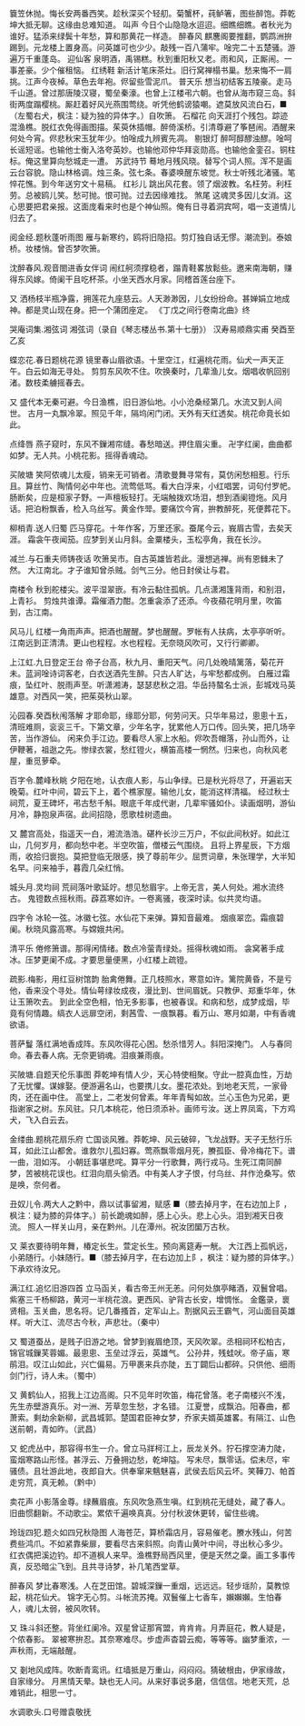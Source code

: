 <!-- { "loadSidebar": true } -->
簔笠休抛。悔长安两番西笑。趁秋深买个轻舠。菊蟹杯，莼鲈箸，图些醉饱。莽乾坤大抵无聊。这缘由总难知道。
叫声
今日个山隐隐水迢迢。细瞧细瞧。者秋光为谁好。猛添来绿鬓十年愁，算和那黄花一样造。
醉春风
麒麐阁要推翻，鹦鹉洲拚踢到。元龙楼上置身高。问英雄可也少少。敲残一百八蒲牢。唫完二十五楚骚。游遍万千重蓬岛。
迎仙客
泉明酒，禹锡糕。秋到重阳秋又老。雨和风，正厮闹。一事差豪。少个催租恼。
红绣鞋
新活计笔床茶灶。旧行窝禅榻书巢。愁来悔不一肩挑。江声今夜棹。草色去年袍。侭留些雪泥爪。
普天乐
想当初结客五陵豪。走马千山道。曾过那唐陵汉寝，蜀垒秦濠。也曾上江楼弔六朝。也曾从海市窥三岛。斜街两度蹋樱桃。厮赶着好风光燕围莺绕。听凭他鹤谤猿嘲。遮莫放风流白石，■（左蜀右犬，枫注：疑为独的异体字。）自吹箫。
石榴花
向天涯打个残包。踪迹混渔樵。脱红衣免得画图描。茱萸休插帽。醉倚溪桥。引清尊避了筝琶闹。酒醒来何处今宵。侭悲秋宋玉犹年少。怕唫成九辨賓先凋。
剔银灯
醉呵醇醪浊醪。唫呵长谣短谣。也输他士衡入洛夸英妙。也输他邓仲华拜衮勋高。也输他金銮召。铜柱标。俺这里算向愁城走一遭。
苏武持节
蓦地月残风晓。替写个词人照。浑不是画云台容貌。隐山林格调。烛三条。弦七条。春婆唤醒东坡觉。秋士听残北渚骚。笔悴花憔。到今年送穷文十易稿。
红衫儿
跳出风花套。领了烟波教。名枉劳。利枉劳。总被鸥儿笑。愁可抛。恨可抛。过去因缘难找。
煞尾
这魂灵多因儿女消。这心思要把君亲报。这面庞看来时也是个神仙照。俺有日寻着洞宾呵，唱一支道情儿归去了。

阅金经.题秋蓬听雨图
雁与新寒约，鸥将旧隐招。剪灯独自话无憀。潮流到。泰娘桥。妆楼悄。曾否梦吹箫。

沈醉春风.观音閤进香女伴词
闹红舸须撑稳者，蹋青鞋畧放鬆些。邀来南海朝，赚得东风嫁。倚阑干且吃杯茶。小坐天西水月家。同稽首莲台座下。

又
洒杨枝半瓶净露，拥莲花九座慈云。人天渺渺因，儿女纷纷命。甚婵娟立地成神。都是灵山现在身。把一个蒲团座定。
《丁戊之间行卷南北曲》终

哭庵词集.湘弦词
湘弦词（录自《琴志楼丛书.第十七册》）
汉寿易顺鼎实甫
癸酉至乙亥

蝶恋花.春日题桃花源
镜里春山眉欲语。十里空江，红遍桃花雨。仙犬一声天正午。白云如海无寻处。 剪剪东风吹不住。吹换秦时，几辈渔儿女。烟唱收帆回别渚。数枝柔艣摇春去。

又
盛代本无秦可避。今日渔樵，旧日游仙地。小小沧桑经第几。水流又到人间世。 古月一丸飘冷翠。照见千年，隔坞闲门闭。天外有天红透矣。桃花命竟长如此。

点绛唇
燕子窥时，东风不鏁湘帘缝。春愁暗送。押住眉尖重。 卍字红阑，曲曲都如梦。无人共。小桃花影。摇得香魂动。

买陂塘
笑阿侬魂儿太瘦，销来无可销者。清歌曼舞寻常有，莫仿闲愁相惹。行乐且。算丝竹、陶情何必中年也。流莺低骂。看大白浮来，小红唱罢，词句付罗帊。 肠断矣，应是桓家子野。一声檀板轻打。无端触拨欢场泪，想到酒阑镫炧。风月话。把泊粉飘香，检入乌丝写。黄金作斝。要痛饮今宵，拚教醉死，死便葬花下。

柳梢青.送人归蜀
匹马穿花。十年作客，万里还家。蚕尾今云，峩眉古雪，去矣天涯。 霜衾午夜闻笳。应梦到关山月斜。金粟楼头，玉松亭角，我在长沙。

减兰.与石重夫师铸夜话
吹箫吴市。自古英雄皆若此。漫想逃禅。尚有恩雠未了然。 大江南北。才子谁知曾杀贼。剑气三分。他日封侯让与君。

南楼令
秋到舵楼尖。波平湿翠嵌。有冷云黏住孤帆。几点潇湘篷背雨，和别泪，上青衫。 剪烛共谁谭。霜催酒力酣。怎重衾添了还添。今夜蘋花明月里，吹笛到，古江南。

风马儿
红楼一角雨声声。把酒也醒醒。梦也醒醒。罗帐有人扶病，太亭亭听听。 江南远到正清清。更山也程程。水也程程。无奈晓风吹可，又行行卿卿。

上江虹.九日登定王台
帝子台高，秋九月、重阳天气。问几处晚晴篱落，菊花开未。蓝涧唫诗词客老，白衣送酒先生醉。只古人旷达，与牢愁都成例。 白雁过霜痕，坠红叶、脱雨声至。听潇湘涛，瑟瑟悲秋之泪。华岳持螯名士派，彭城戏马英雄意。对西风一笑，把茱萸秋山翠。

沁园春.癸酉秋闱落解
才耶命耶，缘耶分耶，何劳问天。只华年易过，悤悤十五，清班难厕，衮衮三千。下第文章，少年名字，犹累他人万口传。回头笑，把几场辛苦，当作游仙。 闲来负手江边。要看尽人家上水船。侭吹吾帽落，孙山而外，让伊鞭著，祖逖之先。惨绿衣裳，愁红镫火，横笛高楼一惘然。归来也，向秋风老屋，重觅萝牵。

百字令.麓峰秋眺
夕阳在地，认衣痕人影，与山争绿。已是秋光将尽了，开遍岩天晚菊。红叶中间，碧云下上，着个樵家屋。输他儿女，能消这样清福。 经过秋士祠荒，夏王碑坏，弔古愁千斛。眼底千年成代谢，几辈牢骚如仆。读画烟明，游仙月冷，静抱泉声宿。此间招隐，愿歌桂树遗曲。

又
麓宫高处，指遥天一白，湘流浩浩。碪杵长沙三万户，不似此间秋好。如此江山，几何岁月，都向愁中老。半空吹笛，僧楼云气围绕。 且将上界星辰，下方烟雨，收拾归褱抱。莫把登临无限感，换了尊前年少。屈贾词章，朱张理学，大半知名早。问来袖手，暮霞几朵红悄。

城头月.灵均祠
荒祠落叶歌延竚。想见愁眉宇。上帝无言，美人何处。湘水流终古。 鬼镫数点摇秋雨。薜荔寒如许。一卷离骚，夜深时读。似共灵均语。

四字令
冰轮一弦。冰徽七弦。水仙花下来弹。算知音最难。 烟痕翠峦。霜痕碧阑。秋晓风露高寒。与嫦娥共闲。

清平乐
倦修箫谱。那得闲情绪。数点冷萤青绿处。摇得秋魂如雨。 衾窝著手成冰。压梦更阑不成。才要思量便黑，小红楼上疏镫。

疏影.梅影，用红豆树馆韵
胎禽倦舞。正几枝照水，寒意如许。篱院黄昏，不是亏他，香来没个寻处。情仙萼绿妆成夜，漫比到、世间眉妩。只教伊、郑重华年，休让玉箫吹去。 到此全空色相，怕无多影事，也被春误。和病和愁，成梦成烟，毕竟有何情趣。缟衣人远扉空闭，剩茜雪、一痕飘暮。看万山、寒月如潮，中有香魂欲语。

菩萨鬘
落红满地香成阵。东风吹得花心困。愁杀惜芳人。斜阳深掩门。 人与春同命。春去春人病。无奈更销魂。泪痕兼雨痕。

买陂塘.自题天伦乐事图
莽乾坤有情人少，天心特使相聚。守此一腔真血性，万劫了无忧懼。谋嫁娶。便游遍名山，也要携儿女。墨花浓处。到地老天荒，一家骨肉，还在画中住。 高堂上，二老发何曾素。年年青髩如故。兰心玉色为兄弟，更指谢家之树。东风驻。只几本桃花，他日须添补。画师亏汝。送上界凤鸾，下方鸡犬，飞入白云去。

金缕曲.题桃花扇乐府
亡国谈风雅。莽乾坤、风云破碎，飞龙战野。天子无愁行乐耳，如此江山都舍。谁救尔儿孤妇寡。莺燕飘零烟月死，賸孤臣、骨冷梅花下。谱一曲，泪如泻。 小朝廷事堪悲咤。算平分一行歌舞，两行戎马。生死江南同醉梦，苦被桃花误也。红泪向扇头偷洒。中有美人才子恨，付乌丝、幷作沧桑写。侬是唤，奈何者。

丑奴儿令.两大人之黔中，鼎以试事留湘，赋感
■（膝去掉月字，在右边加上阝，枫注：疑为膝的异体字。）前长跪魂如醉，感上心头。悲上心头。泪到湘天日夜流。 照人一样关山月，亲在黔州。儿在潭州。祝汝团圞万古秋。

又
莱衣要待明年舞，椿定长生。萱定长生。预向离筵寿一觥。 大江西上孤帆远，小弟随行。小妹随行。■（膝去掉月字，在右边加上阝，枫注：疑为膝的异体字。）下承欢待汝兄。

满江红.追忆旧游四首
立马函关，看古帝王州无恙。问何处旗亭睹酒，双鬟曾唱。紫塞三千杨柳路，黄河一半桃花浪。更西风、驴背古长安，增惆怅。 金鑑录，褱贤相。玉关曲，思名将。记几番搔首，定军山上。割据风云王霸气，河山面目英雄样。听大江、流尽古今秋，声悲壮。（秦中）

又
蜀道蚕丛，是贱子旧游之地。曾梦到峩眉绝顶，天风吹翠。丞相祠环松柏古，锦官城鏁芙蓉媚。最悤悤、玉垒过浮云，英雄气。 公孙井，残蛙吠。帝子庙，寒鹃泪。叹江山如此，兴亡偏易。万甲裹来兵亦陡，五丁闢后山都碎。只供他、细雨剑门行，诗人未。（蜀中）

又
黄鹤仙人，招我上江边高阁。只不见年时吹笛，梅花曾落。老子南楼兴不浅，先生赤壁游真乐。对一洲、芳草忽生愁，才名错。 江夏誉，成飘泊。阳春曲，都萧索。剩劫余新柳，武昌城郭。楚国君臣神女梦，乔家夫婿英雄畧。有隔江、山色送前朝，青如昨。（武昌）

又
蛇虎丛中，那容得书生一介。曾立马牂柯江上，辰龙关外。狞石撑空涛力陡，蛮烟寒路山形怪。甚浮云、万叠拥边愁，乾坤隘。 写未尽，飘零话。偿未尽，牢骚债。且壮游此地，夜郎自大。供奉窜来魑魅喜，武侯去后风云坏。笑鞾刀、帕首走穷荒，真无赖。（黔中）

卖花声
小影落金尊。绿蘸眉痕。东风吹急燕生嗔。红到桃花无缝处，藏了春人。 旧曲惯翻新。不动歌尘。累侬千遍唤真真。分付秋波休更转，留住些魂。

玲珑四犯.题仌如四兄秋隐图
人海苍茫，算桥霜店月，容易催老。賸水残山，何苦费些鸿爪。不如紧靠柴扉，要看尽古来斜照。向青山黄叶中间，寻出秋心多少。 红衣偶把溪边钓。却不道枫人来早。渔樵野局西风里，便是天然之稾。画工多事传真，反恐暗尘飞到。且共寻诗梦，补几笔西堂草。

醉春风
梦比春寒浅。人在芝田馆。碧城深鏁一重烟，远远远。轻步瑶阶，莫教惊起，桃花仙犬。 锦字无心剪。斗帐流苏掩。双鬟催上七香车，嬾嬾嬾。生怕春人，魂儿太弱，被风吹转。

又
珠斗斜还整。背坐红阑冷。双星曾证那宵盟，肯肯肯。月弄庭花，教人疑是，个侬春影。 翠被寒拚忍。其奈寒难尽。步虚声杳碧云痴，等等等。幽梦重浓，一声秋雨，无端敲醒。

又
剗地风成阵。吹断青鸾讯。红墙抵是万重山，闷闷闷。猜破根由，伊家缘故，自家缘分。 月黑情天晕。缺也无人问。从来好事说多磨，信信信。地老天荒，总难销此，相思一寸。

水调歌头.口号赠袁敬抚
